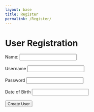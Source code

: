 ```yaml
---
layout: base
title: Register
permalink: /Register/
---
```


<html lang="en">
    <title>User Registration</title>
    <h1>User Registration</h1>
    <form id="registrationForm">
        <label for="name">Name:</label>
        <input type="text" id="name" name="name" required><br><br>     
        <label for="uid">Username</label>  
        <input type="username" id="uid" name="uid" required><br><br>
        <label for="password">Password</label> 
        <input type="password" id="password" name="password" required><br><br>
        <label for="dob">Date of Birth</label>
        <input type="text" id="dob" name="dob" required><br><br>
        <input type="submit" value="Create User">
    </form>
    <script>
        document.getElementById('registrationForm').addEventListener('submit', function(event) {
            event.preventDefault(); // Prevent form submission
            // Get form data
            const formData = new FormData(this);           
            // Make POST request to backend API endpoint for user creation
            fetch('http://127.0.0.1:8240/api/users/create', {
                method: 'POST',
                body: formData
            })
            .then(response => {
                if (response.ok) {
                    // Redirect to login page or dashboard upon successful user creation
                    window.location.href = '/login'; // Replace with your desired URL
                } else {
                    // Handle failed user creation (show error message, etc.)
                    console.error('User creation failed');
                }
            })
            .catch(error => {
                console.error('Error:', error);
            });
        });
    </script>
</html>
